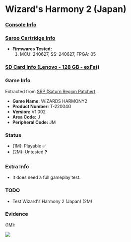 # Wizard's Harmony 2 (Japan)

### [Console Info](../../../../../Info/Consoles/VA13/README.md)

### [Saroo Cartridge Info](../../../../../Info/Cartridges/RetroGameParadiseStore/1.32F/README.md)

- <b>Firmwares Tested:</b>
  1. MCU: 240627, SS: 240627, FPGA: 05

### [SD Card Info (Lenovo - 128 GB - exFat)](../../../../../Info/SdCards/Lenovo/128GB/exfat/README.md)

### Game Info

Extracted from [SRP (Saturn Region Patcher)](https://segaxtreme.net/resources/saturn-region-patcher.81/download).

- <b>Game Name:</b> WIZARDS HARMONY2
- <b>Product Number:</b> T-22004G
- <b>Version:</b> V1.002
- <b>Area Code:</b> J
- <b>Peripheral Code:</b> JM

### Status

- (1M): Playable :white_check_mark:
- (2M): Untested :question:

### Extra Info

- It does need a full gameplay test.

### TODO

- Test Wizard's Harmony 2 (Japan) (2M)

### Evidence

(1M):

[![](https://img.youtube.com/vi/L2Z-rImzNFA/0.jpg)](https://www.youtube.com/watch?v=L2Z-rImzNFA)
